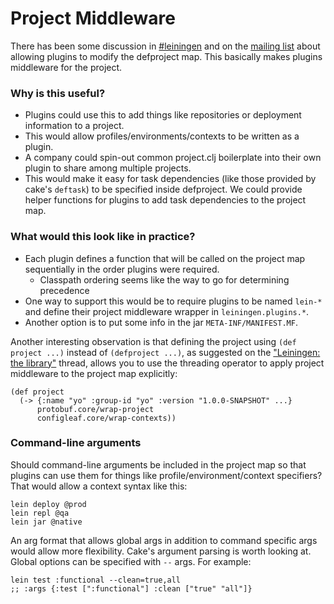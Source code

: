 # Project Middleware

There has been some discussion in [#leiningen](http://lazybot.org/logs/#leiningen/2011-11-16) and on the [mailing list](http://groups.google.com/group/leiningen/browse_thread/thread/4b7cd2a998637ce8) about allowing plugins to modify the defproject map. This basically makes plugins middleware for the project.

### Why is this useful?

* Plugins could use this to add things like repositories or deployment information to a project.
* This would allow profiles/environments/contexts to be written as a plugin.
* A company could spin-out common project.clj boilerplate into their own plugin to share among multiple projects.
* This would make it easy for task dependencies (like those provided by cake's `deftask`) to be specified inside defproject. We could provide helper functions for plugins to add task dependencies to the project map.

### What would this look like in practice?

* Each plugin defines a function that will be called on the project map sequentially in the order plugins were required.
  * Classpath ordering seems like the way to go for determining precedence
* One way to support this would be to require plugins to be named `lein-*` and define their project middleware wrapper in `leiningen.plugins.*`.
* Another option is to put some info in the jar `META-INF/MANIFEST.MF`.

Another interesting observation is that defining the project using `(def project ...)` instead of `(defproject ...)`, as suggested on the ["Leiningen: the library"](http://groups.google.com/group/leiningen/msg/30b68971c7721038) thread, allows you to use the threading operator to apply project middleware to the project map explicitly:

    (def project 
      (-> {:name "yo" :group-id "yo" :version "1.0.0-SNAPSHOT" ...}
          protobuf.core/wrap-project
          configleaf.core/wrap-contexts))

### Command-line arguments

Should command-line arguments be included in the project map so that plugins can use them for things like profile/environment/context specifiers? That would allow a context syntax like this:

    lein deploy @prod
    lein repl @qa
    lein jar @native

An arg format that allows global args in addition to command specific args would allow more flexibility. Cake's argument parsing is worth looking at. Global options can be specified with `--` args. For example:

    lein test :functional --clean=true,all
    ;; :args {:test [":functional"] :clean ["true" "all"]}